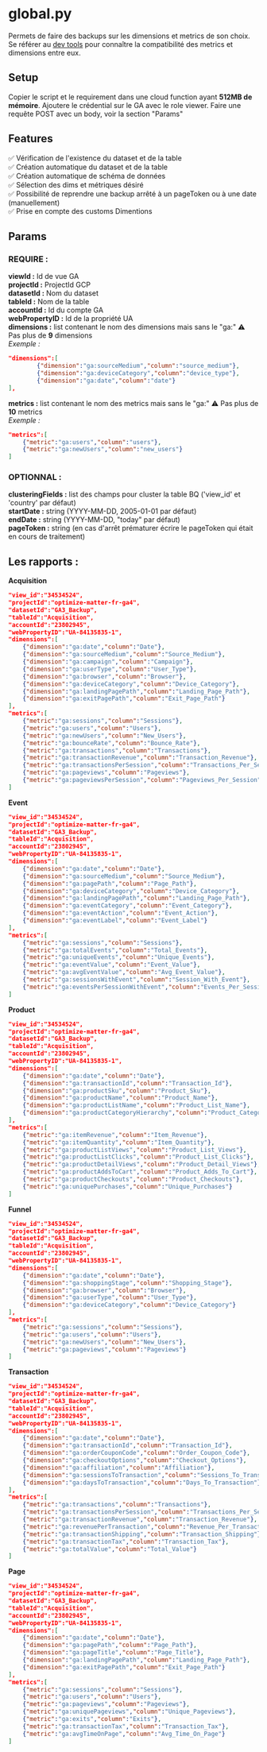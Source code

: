 # global.py
Permets de faire des backups sur les dimensions et metrics de son choix. Se référer au [dev tools](https://ga-dev-tools.web.app/dimensions-metrics-explorer/) pour connaître la compatibilité des metrics et dimensions entre eux. 

## Setup 
Copier le script et le requirement dans une cloud function ayant **512MB de mémoire**. Ajoutere le crédential sur le GA avec le role viewer. Faire une requête POST avec un body, voir la section "Params"

## Features

✅ Vérification de l'existence du dataset et de la table  
✅ Création automatique du dataset et de la table  
✅ Création automatique de schéma de données   
✅ Sélection des dims et métriques désiré   
✅ Possibilité de reprendre une backup arrêté à un pageToken ou à une date (manuellement)  
✅ Prise en compte des customs Dimentions   

## Params  
### REQUIRE : 
**viewId :** Id de vue GA  
**projectId :** ProjectId GCP  
**datasetId :** Nom du dataset  
**tableId :** Nom de la table  
**accountId :** Id du compte GA  
**webPropertyID :** Id de la propriété UA  
**dimensions :** list contenant le nom des dimensions mais sans le "ga:" ⚠ Pas plus de **9** dimensions  
*Exemple :*
```json
"dimensions":[
        {"dimension":"ga:sourceMedium","column":"source_medium"},
        {"dimension":"ga:deviceCategory","column":"device_type"},
        {"dimension":"ga:date","column":"date"}
],
```
**metrics :** list contenant le nom des metrics mais sans le "ga:"  ⚠ Pas plus de **10** metrics  
*Exemple :*
```json
"metrics":[
    {"metric":"ga:users","column":"users"},
    {"metric":"ga:newUsers","column":"new_users"}
]
```
### OPTIONNAL :
**clusteringFields :** list des champs pour cluster la table BQ ('view_id' et 'country' par défaut)  
**startDate :** string (YYYY-MM-DD, 2005-01-01 par défaut)  
**endDate :** string (YYYY-MM-DD, "today" par défaut)  
**pageToken :** string (en cas d'arrêt prématurer écrire le pageToken qui était en cours de traitement)

## Les rapports :
**Acquisition**
```json
"view_id":"34534524",
"projectId":"optimize-matter-fr-ga4",
"datasetId":"GA3_Backup",
"tableId":"Acquisition",
"accountId":"23802945",
"webPropertyID":"UA-84135835-1",
"dimensions":[
    {"dimension":"ga:date","column":"Date"},
    {"dimension":"ga:sourceMedium","column":"Source_Medium"},
    {"dimension":"ga:campaign","column":"Campaign"},
    {"dimension":"ga:userType","column":"User_Type"},
    {"dimension":"ga:browser","column":"Browser"},
    {"dimension":"ga:deviceCategory","column":"Device_Category"},
    {"dimension":"ga:landingPagePath","column":"Landing_Page_Path"},
    {"dimension":"ga:exitPagePath","column":"Exit_Page_Path"}
],
"metrics":[
    {"metric":"ga:sessions","column":"Sessions"},
    {"metric":"ga:users","column":"Users"},
    {"metric":"ga:newUsers","column":"New_Users"},
    {"metric":"ga:bounceRate","column":"Bounce_Rate"},
    {"metric":"ga:transactions","column":"Transactions"},
    {"metric":"ga:transactionRevenue","column":"Transaction_Revenue"},
    {"metric":"ga:transactionsPerSession","column":"Transactions_Per_Session"},
    {"metric":"ga:pageviews","column":"Pageviews"},
    {"metric":"ga:pageviewsPerSession","column":"Pageviews_Per_Session"}
]
```
**Event**
```json
"view_id":"34534524",
"projectId":"optimize-matter-fr-ga4",
"datasetId":"GA3_Backup",
"tableId":"Acquisition",
"accountId":"23802945",
"webPropertyID":"UA-84135835-1",
"dimensions":[
    {"dimension":"ga:date","column":"Date"},
    {"dimension":"ga:sourceMedium","column":"Source_Medium"},
    {"dimension":"ga:pagePath","column":"Page_Path"},
    {"dimension":"ga:deviceCategory","column":"Device_Category"},
    {"dimension":"ga:landingPagePath","column":"Landing_Page_Path"},
    {"dimension":"ga:eventCategory","column":"Event_Category"},
    {"dimension":"ga:eventAction","column":"Event_Action"},
    {"dimension":"ga:eventLabel","column":"Event_Label"}
],
"metrics":[
    {"metric":"ga:sessions","column":"Sessions"},
    {"metric":"ga:totalEvents","column":"Total_Events"},
    {"metric":"ga:uniqueEvents","column":"Unique_Events"},
    {"metric":"ga:eventValue","column":"Event_Value"},
    {"metric":"ga:avgEventValue","column":"Avg_Event_Value"},
    {"metric":"ga:sessionsWithEvent","column":"Session_With_Event"},
    {"metric":"ga:eventsPerSessionWithEvent","column":"Events_Per_Session_With_Event"}
]
```
**Product**
```json
"view_id":"34534524",
"projectId":"optimize-matter-fr-ga4",
"datasetId":"GA3_Backup",
"tableId":"Acquisition",
"accountId":"23802945",
"webPropertyID":"UA-84135835-1",
"dimensions":[
    {"dimension":"ga:date","column":"Date"},
    {"dimension":"ga:transactionId","column":"Transaction_Id"},
    {"dimension":"ga:productSku","column":"Product_Sku"},
    {"dimension":"ga:productName","column":"Product_Name"},
    {"dimension":"ga:productListName","column":"Product_List_Name"},
    {"dimension":"ga:productCategoryHierarchy","column":"Product_Category_Hierarchy"}
],
"metrics":[
    {"metric":"ga:itemRevenue","column":"Item_Revenue"},
    {"metric":"ga:itemQuantity","column":"Item_Quantity"},
    {"metric":"ga:productListViews","column":"Product_List_Views"},
    {"metric":"ga:productListClicks","column":"Product_List_Clicks"},
    {"metric":"ga:productDetailViews","column":"Product_Detail_Views"},
    {"metric":"ga:productAddsToCart","column":"Product_Adds_To_Cart"},
    {"metric":"ga:productCheckouts","column":"Product_Checkouts"},
    {"metric":"ga:uniquePurchases","column":"Unique_Purchases"}
]
```
**Funnel**
```json
"view_id":"34534524",
"projectId":"optimize-matter-fr-ga4",
"datasetId":"GA3_Backup",
"tableId":"Acquisition",
"accountId":"23802945",
"webPropertyID":"UA-84135835-1",
"dimensions":[
    {"dimension":"ga:date","column":"Date"},
    {"dimension":"ga:shoppingStage","column":"Shopping_Stage"},
    {"dimension":"ga:browser","column":"Browser"},
    {"dimension":"ga:userType","column":"User_Type"},
    {"dimension":"ga:deviceCategory","column":"Device_Category"}
],
"metrics":[
    {"metric":"ga:sessions","column":"Sessions"},
    {"metric":"ga:users","column":"Users"},
    {"metric":"ga:newUsers","column":"New_Users"},
    {"metric":"ga:pageviews","column":"Pageviews"}
]
```
**Transaction**
```json
"view_id":"34534524",
"projectId":"optimize-matter-fr-ga4",
"datasetId":"GA3_Backup",
"tableId":"Acquisition",
"accountId":"23802945",
"webPropertyID":"UA-84135835-1",
"dimensions":[
    {"dimension":"ga:date","column":"Date"},
    {"dimension":"ga:transactionId","column":"Transaction_Id"},
    {"dimension":"ga:orderCouponCode","column":"Order_Coupon_Code"},
    {"dimension":"ga:checkoutOptions","column":"Checkout_Options"},
    {"dimension":"ga:affiliation","column":"Affiliation"},
    {"dimension":"ga:sessionsToTransaction","column":"Sessions_To_Transaction"},
    {"dimension":"ga:daysToTransaction","column":"Days_To_Transaction"}
],
"metrics":[
    {"metric":"ga:transactions","column":"Transactions"},
    {"metric":"ga:transactionsPerSession","column":"Transactions_Per_Session"},
    {"metric":"ga:transactionRevenue","column":"Transaction_Revenue"},
    {"metric":"ga:revenuePerTransaction","column":"Revenue_Per_Transaction"},
    {"metric":"ga:transactionShipping","column":"Transaction_Shipping"},
    {"metric":"ga:transactionTax","column":"Transaction_Tax"},
    {"metric":"ga:totalValue","column":"Total_Value"}
]
```
**Page**
```json
"view_id":"34534524",
"projectId":"optimize-matter-fr-ga4",
"datasetId":"GA3_Backup",
"tableId":"Acquisition",
"accountId":"23802945",
"webPropertyID":"UA-84135835-1",
"dimensions":[
    {"dimension":"ga:date","column":"Date"},
    {"dimension":"ga:pagePath","column":"Page_Path"},
    {"dimension":"ga:pageTitle","column":"Page_Title"},
    {"dimension":"ga:landingPagePath","column":"Landing_Page_Path"},
    {"dimension":"ga:exitPagePath","column":"Exit_Page_Path"}
],
"metrics":[
    {"metric":"ga:sessions","column":"Sessions"},
    {"metric":"ga:users","column":"Users"},
    {"metric":"ga:pageviews","column":"Pageviews"},
    {"metric":"ga:uniquePageviews","column":"Unique_Pageviews"},
    {"metric":"ga:exits","column":"Exits"},
    {"metric":"ga:transactionTax","column":"Transaction_Tax"},
    {"metric":"ga:avgTimeOnPage","column":"Avg_Time_On_Page"}
]
```